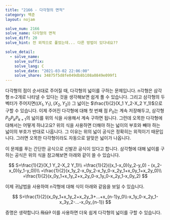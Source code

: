 ```yaml
---
title: "2166 - 다각형의 면적"
category: 백준
layout: nojam

solve_num: 2166
solve_name: 다각형의 면적
solve_diff: 20
solve_hint: 전 외적으로 풀었는데... 다른 방법이 있다네요??

solve_detail:
  - solve_name:
    solve_suffix:
    solve_lang: C
    solve_date: "2021-03-02 22:06:00"
    solve_share: 34875f5d8fe049db8b108a0849e099f1
---
```


다각형의 점이 순서대로 주어질 때, 다각형의 넓이를 구하는 문제입니다. n각형은 삼각형 n-2개로 나타낼 수 있다는 것을 생각해보면 쉽게 풀 수 있습니다. 그리고 삼각형의 두 벡터가 주어지면($(X_1,Y_1),(X_2,Y_2)$) 그 넓이는 $\frac{1}{2}(X_1 Y_2-X_2 Y_1)$으로 구할 수 있습니다. 이제 주어진 다각형에 대해 첫 번째 점 $P_0$는 계속 저장해두고, 삼각형 $P_0 P_k P_{k+1}$의 넓이를 위의 식을 사용해서 계속 구하면 됩니다. 그런데 오목한 다각형에 대해서는 어떻게 하냐고요? 위의 식을 사용하면 더해야 하는 넓이의 부호와 빼야 하는 넓이의 부호가 반대로 나옵니다. 그 이유는 위의 넓이 공식은 정확히는 외적이기 때문입니다. 그러면 오목한 다각형이라도 자동으로 알맞은 넓이가 나옵니다.

이 문제를 푸는 간단한 공식으로 신발끈 공식이 있다고 합니다. 삼각형에 대해 넓이를 구하는 공식은 위의 식을 참고해보면 아래와 같이 쓸 수 있습니다.

$$
S=\frac{1}{2}(X_1 Y_2-X_2 Y_1)\\
=\frac{1}{2}((x_1-x_0)(y_2-y_0) - (x_2-x_0)(y_1-y_0))\\
=\frac{1}{2}(x_1y_2-x_0y_2-x_1y_0-x_2y_1+x_0y_1+x_2y_0)\\
=\frac{1}{2}(x_0y_1+x_1y_2+x_2y_0-x_1y_0-x_2y_1-x_0y_2)
$$

이제 귀납법을 사용하여 n각형에 대해 식이 아래와 같음을 보일 수 있습니다.

$$
S=\frac{1}{2}(x_0y_1+x_1y_2+x_2y_3+...+x_{n-1}y_0\\-x_1y_0-x_2y_1-x_3y_2-...-x_0y_{n-1})
$$

증명은 생략합니다.~~뭐요?~~ 이를 사용하면 더욱 쉽게 다각형의 넓이를 구할 수 있습니다.

